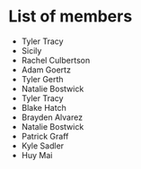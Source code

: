 # List of members
- Tyler Tracy
- Sicily
- Rachel Culbertson
- Adam Goertz
- Tyler Gerth
- Natalie Bostwick
- Tyler Tracy
- Blake Hatch
- Brayden Alvarez
- Natalie Bostwick
- Patrick Graff
- Kyle Sadler
- Huy Mai
